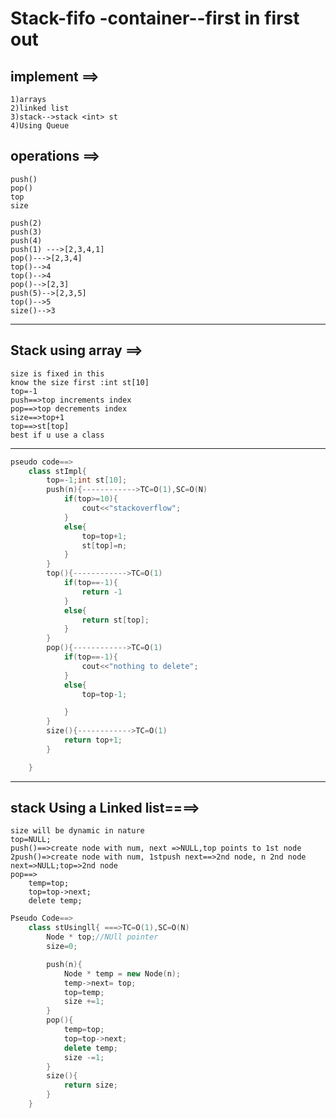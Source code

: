 
# Stack-fifo -container--first in first out  
## implement ==>  
    1)arrays
    2)linked list
    3)stack-->stack <int> st
    4)Using Queue
## operations ==>  
    push() 
    pop()
    top 
    size

    push(2)
    push(3)
    push(4)
    push(1) --->[2,3,4,1]
    pop()--->[2,3,4]
    top()-->4
    top()-->4
    pop()-->[2,3]
    push(5)-->[2,3,5]
    top()-->5
    size()-->3

---
## Stack using array ==>   
    size is fixed in this
    know the size first :int st[10]
    top=-1
    push==>top increments index
    pop==>top decrements index
    size==>top+1
    top==>st[top]
    best if u use a class

---
```cpp
pseudo code==>
    class stImpl{
        top=-1;int st[10];
        push(n){------------>TC=O(1),SC=O(N)
            if(top>=10){
                cout<<"stackoverflow";
            }
            else{
                top=top+1;
                st[top]=n;
            }  
        }
        top(){------------>TC=O(1)
            if(top==-1){
                return -1
            }
            else{
                return st[top];
            }
        }
        pop(){------------>TC=O(1)
            if(top==-1){
                cout<<"nothing to delete";
            }
            else{
                top=top-1;

            }
        }
        size(){------------>TC=O(1)
            return top+1;
        }

    }
```
---

## stack Using a Linked list====>
    size will be dynamic in nature
    top=NULL;
    push()==>create node with num, next =>NULL,top points to 1st node
    2push()=>create node with num, 1stpush next==>2nd node, n 2nd node next=>NULL;top=>2nd node
    pop==>
        temp=top;
        top=top->next;
        delete temp;


```cpp
Pseudo Code==>
    class stUsingll{ ===>TC=O(1),SC=O(N)
        Node * top;//NUll pointer
        size=0;

        push(n){
            Node * temp = new Node(n);
            temp->next= top;
            top=temp;
            size +=1;  
        }
        pop(){
            temp=top;
            top=top->next;
            delete temp;
            size -=1;
        }
        size(){
            return size;
        }
    }
```

